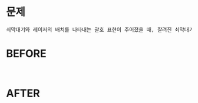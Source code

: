 # 문제

<pre>
쇠막대기와 레이저의 배치를 나타내는 괄호 표현이 주어졌을 때, 잘려진 쇠막대기 조각의 총 개수 출력
</pre>

# BEFORE

<pre>

</pre>

# AFTER

<pre>

</pre>
